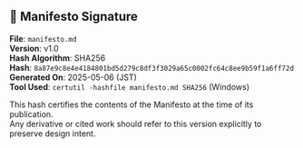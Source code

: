 ## 🧾 Manifesto Signature

**File**: `manifesto.md`  
**Version**: v1.0  
**Hash Algorithm**: SHA256  
**Hash**: `8a87e9c8e4e4184801bd5d279c8df3f3029a65c0002fc64c8ee9b59f1a6ff72d`  
**Generated On**: 2025-05-06 (JST)  
**Tool Used**: `certutil -hashfile manifesto.md SHA256` (Windows)

This hash certifies the contents of the Manifesto at the time of its publication.  
Any derivative or cited work should refer to this version explicitly to preserve design intent.
